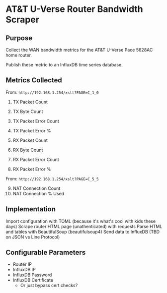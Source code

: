 # AT&T U-Verse Router Bandwidth Scraper

## Purpose

Collect the WAN bandwidth metrics for the AT&T U-Verse Pace 5628AC home router.

Publish these metric to an InfluxDB time series database.

## Metrics Collected

From: `http://192.168.1.254/xslt?PAGE=C_1_0`
1. TX Packet Count
2. TX Byte Count
3. TX Packet Error Count
4. TX Packet Error %

5. RX Packet Count
6. RX Byte Count
7. RX Packet Error Count
8. RX Packet Error %

From: `http://192.168.1.254/xslt?PAGE=C_5_5`

9. NAT Connection Count
10. NAT Connection % Used

## Implementation

Import configuration with TOML (because it's what's cool with kids these days)
Scrape router HTML page (unathenticated) with requests
Parse HTML and tables with BeautifulSoup (beautifulsoup4)
Send data to InfluxDB (TBD on JSON vs Line Protocol)

## Configurable Parameters

- Router IP
- InfluxDB IP
- InfluxDB Password
- InfluxDB Certificate
  - Or just bypass cert checks?
